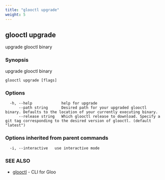 ```yaml
---
title: "glooctl upgrade"
weight: 5
---
```

## glooctl upgrade

upgrade glooctl binary

### Synopsis

upgrade glooctl binary

```
glooctl upgrade [flags]
```

### Options

```
  -h, --help             help for upgrade
      --path string      Desired path for your upgraded glooctl binary. Defaults to the location of your currently executing binary.
      --release string   Which glooctl release to download. Specify a git tag corresponding to the desired version of glooctl. (default "latest")
```

### Options inherited from parent commands

```
  -i, --interactive   use interactive mode
```

### SEE ALSO

* [glooctl](../glooctl)	 - CLI for Gloo


